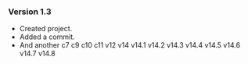 ### Version 1.3
 * Created project.
 * Added a commit.
 * And another
c7
c9
c10
c11
v12
v14
v14.1
v14.2
v14.3
v14.4
v14.5
v14.6
v14.7
v14.8
